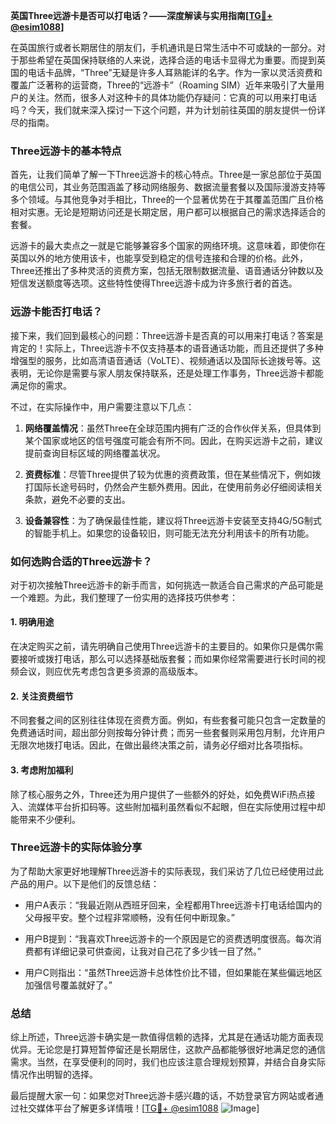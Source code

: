 **英国Three远游卡是否可以打电话？——深度解读与实用指南[[TG💪+ @esim1088](https://t.me/s/esim1088)]**

在英国旅行或者长期居住的朋友们，手机通讯是日常生活中不可或缺的一部分。对于那些希望在英国保持联络的人来说，选择合适的电话卡显得尤为重要。而提到英国的电话卡品牌，“Three”无疑是许多人耳熟能详的名字。作为一家以灵活资费和覆盖广泛著称的运营商，Three的“远游卡”（Roaming SIM）近年来吸引了大量用户的关注。然而，很多人对这种卡的具体功能仍存疑问：它真的可以用来打电话吗？今天，我们就来深入探讨一下这个问题，并为计划前往英国的朋友提供一份详尽的指南。

### Three远游卡的基本特点

首先，让我们简单了解一下Three远游卡的核心特点。Three是一家总部位于英国的电信公司，其业务范围涵盖了移动网络服务、数据流量套餐以及国际漫游支持等多个领域。与其他竞争对手相比，Three的一个显著优势在于其覆盖范围广且价格相对实惠。无论是短期访问还是长期定居，用户都可以根据自己的需求选择适合的套餐。

远游卡的最大卖点之一就是它能够兼容多个国家的网络环境。这意味着，即使你在英国以外的地方使用该卡，也能享受到稳定的信号连接和合理的价格。此外，Three还推出了多种灵活的资费方案，包括无限制数据流量、语音通话分钟数以及短信发送额度等选项。这些特性使得Three远游卡成为许多旅行者的首选。

### 远游卡能否打电话？

接下来，我们回到最核心的问题：Three远游卡是否真的可以用来打电话？答案是肯定的！实际上，Three远游卡不仅支持基本的语音通话功能，而且还提供了多种增强型的服务，比如高清语音通话（VoLTE）、视频通话以及国际长途拨号等。这表明，无论你是需要与家人朋友保持联系，还是处理工作事务，Three远游卡都能满足你的需求。

不过，在实际操作中，用户需要注意以下几点：

1. **网络覆盖情况**：虽然Three在全球范围内拥有广泛的合作伙伴关系，但具体到某个国家或地区的信号强度可能会有所不同。因此，在购买远游卡之前，建议提前查询目标区域的网络覆盖状况。
   
2. **资费标准**：尽管Three提供了较为优惠的资费政策，但在某些情况下，例如拨打国际长途号码时，仍然会产生额外费用。因此，在使用前务必仔细阅读相关条款，避免不必要的支出。

3. **设备兼容性**：为了确保最佳性能，建议将Three远游卡安装至支持4G/5G制式的智能手机上。如果您的设备较旧，则可能无法充分利用该卡的所有功能。

### 如何选购合适的Three远游卡？

对于初次接触Three远游卡的新手而言，如何挑选一款适合自己需求的产品可能是一个难题。为此，我们整理了一份实用的选择技巧供参考：

#### 1. 明确用途
在决定购买之前，请先明确自己使用Three远游卡的主要目的。如果你只是偶尔需要接听或拨打电话，那么可以选择基础版套餐；而如果你经常需要进行长时间的视频会议，则应优先考虑包含更多资源的高级版本。

#### 2. 关注资费细节
不同套餐之间的区别往往体现在资费方面。例如，有些套餐可能只包含一定数量的免费通话时间，超出部分则按每分钟计费；而另一些套餐则采用包月制，允许用户无限次地拨打电话。因此，在做出最终决策之前，请务必仔细对比各项指标。

#### 3. 考虑附加福利
除了核心服务之外，Three还为用户提供了一些额外的好处，如免费WiFi热点接入、流媒体平台折扣码等。这些附加福利虽然看似不起眼，但在实际使用过程中却能带来不少便利。

### Three远游卡的实际体验分享

为了帮助大家更好地理解Three远游卡的实际表现，我们采访了几位已经使用过此产品的用户。以下是他们的反馈总结：

- 用户A表示：“我最近刚从西班牙回来，全程都用Three远游卡打电话给国内的父母报平安。整个过程非常顺畅，没有任何中断现象。”
  
- 用户B提到：“我喜欢Three远游卡的一个原因是它的资费透明度很高。每次消费都有详细记录可供查阅，让我对自己花了多少钱一目了然。”

- 用户C则指出：“虽然Three远游卡总体性价比不错，但如果能在某些偏远地区加强信号覆盖就好了。”

### 总结

综上所述，Three远游卡确实是一款值得信赖的选择，尤其是在通话功能方面表现优异。无论您是打算短暂停留还是长期居住，这款产品都能够很好地满足您的通信需求。当然，在享受便利的同时，我们也应该注意合理规划预算，并结合自身实际情况作出明智的选择。

最后提醒大家一句：如果您对Three远游卡感兴趣的话，不妨登录官方网站或者通过社交媒体平台了解更多详情哦！[[TG💪+ @esim1088](https://t.me/s/esim1088) ![Image](https://i.postimg.cc/4NQfJmqS/Snipaste-2025-05-13-00-14-12.png)]